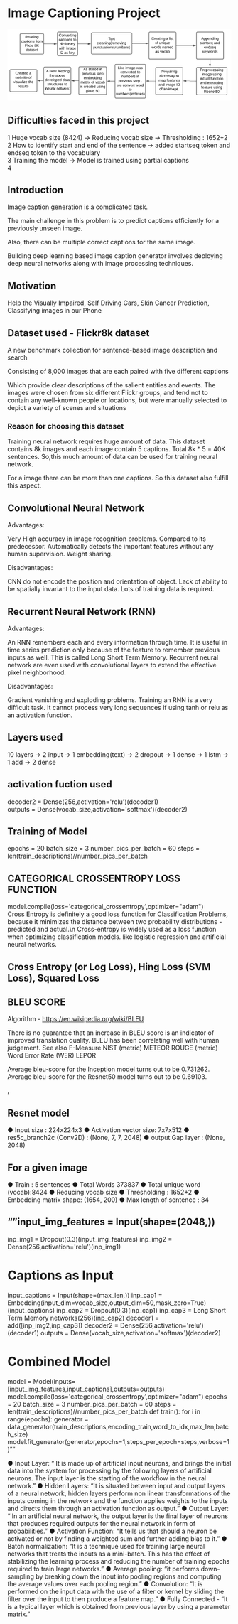 # Image Captioning Project

<img  src="pipeline.png"/> 

## Difficulties faced in this project

1 Huge vocab size (8424)  -> Reducing vocab size -> Thresholding : 1652+2<br/>
2 How to identify start and end of the sentence -> added startseq token and endseq token to the vocabulary <br/>
3 Training the model -> Model is trained using partial captions <br/>
4

## Introduction

Image caption generation is a complicated task.

The main challenge in this problem is to predict captions efficiently for a previously unseen image.

Also, there can be multiple correct captions for the same image.

Building deep learning based image caption generator involves deploying deep neural networks along with image processing techniques.

## Motivation
Help the Visually Impaired,
Self Driving Cars,
Skin Cancer Prediction,
Classifying images in our Phone
 
## Dataset used - Flickr8k dataset
 
A new benchmark collection for sentence-based image description and search

Consisting of 8,000 images that are each paired with five different captions 

Which provide clear descriptions of the salient entities and events. The images were chosen from six different Flickr groups, and tend not to contain any well-known people or locations, but were manually selected to depict a variety of scenes and situations

### Reason for choosing this dataset

Training neural network requires huge amount of data. This dataset contains 8k images and each image contain 5 captions. Total 8k * 5 = 40K sentences. So,this much amount of data can be used for training neural network.

For a image there can be more than one captions. So this dataset also fulfill this aspect.

## Convolutional Neural Network

Advantages:

Very High accuracy in image recognition problems. Compared to its predecessor.
Automatically detects the important features without any human supervision.
Weight sharing.

Disadvantages:

CNN do not encode the position and orientation of object.
Lack of ability to be spatially invariant to the input data.
Lots of training data is required.

## Recurrent Neural Network (RNN)

Advantages:

An RNN remembers each and every information through time. It is useful in time series prediction only because of the feature to remember previous inputs as well. This is called Long Short Term Memory.
Recurrent neural network are even used with convolutional layers to extend the effective pixel neighborhood.

Disadvantages:

Gradient vanishing and exploding problems.
Training an RNN is a very difficult task.
It cannot process very long sequences if using tanh or relu as an activation function.

## Layers used
10 layers -> 2 input -> 1 embedding(text) -> 2 dropout -> 1 dense -> 1 lstm -> 1 add -> 2 dense

## activation fuction used
decoder2 = Dense(256,activation='relu')(decoder1)<br/>
outputs = Dense(vocab_size,activation='softmax')(decoder2)

## Training of Model

epochs = 20
batch_size = 3
number_pics_per_batch = 60
steps = len(train_descriptions)//number_pics_per_batch

## CATEGORICAL CROSSENTROPY LOSS FUNCTION
model.compile(loss='categorical_crossentropy',optimizer="adam")<br/>
Cross Entropy is definitely a good loss function for Classification Problems, because it minimizes the distance between two probability distributions - predicted and actual.\n
Cross-entropy is widely used as a loss function when optimizing classification models. like logistic regression and artificial neural networks.

## Cross Entropy (or Log Loss), Hing Loss (SVM Loss), Squared Loss

## BLEU SCORE

Algorithm - https://en.wikipedia.org/wiki/BLEU

There is no guarantee that an increase in BLEU score is an indicator of improved translation quality.
BLEU has been correlating well with human judgement.
See also
F-Measure
NIST (metric)
METEOR
ROUGE (metric)
Word Error Rate (WER)
LEPOR

Average bleu-score for the Inception model turns out to be 0.731262.
Average bleu-score for the Resnet50 model turns out to be 0.69103.

,

##

## Resnet model
● Input size : 224x224x3
● Activation vector size: 7x7x512
● res5c_branch2c (Conv2D) : (None, 7, 7, 2048)
● output Gap layer : (None, 2048)

## For a given image
● Train : 5 sentences
● Total Words 373837
● Total unique word (vocab):8424
● Reducing vocab size
● Thresholding : 1652+2
● Embedding matrix shape: (1654, 200)
● Max length of sentence : 34

## “”input_img_features = Input(shape=(2048,))
inp_img1 = Dropout(0.3)(input_img_features)
inp_img2 = Dense(256,activation='relu')(inp_img1)
# Captions as Input
input_captions = Input(shape=(max_len,))
inp_cap1 = Embedding(input_dim=vocab_size,output_dim=50,mask_zero=True)(input_captions)
inp_cap2 = Dropout(0.3)(inp_cap1)
inp_cap3 = Long Short Term Memory networks(256)(inp_cap2)
decoder1 = add([inp_img2,inp_cap3])
decoder2 = Dense(256,activation='relu')(decoder1)
outputs = Dense(vocab_size,activation='softmax')(decoder2)
# Combined Model
model = Model(inputs=[input_img_features,input_captions],outputs=outputs)
model.compile(loss='categorical_crossentropy',optimizer="adam")
epochs = 20
batch_size = 3
number_pics_per_batch = 60
steps = len(train_descriptions)//number_pics_per_batch
def train():
for i in range(epochs):
generator = data_generator(train_descriptions,encoding_train,word_to_idx,max_len,batch_size)
model.fit_generator(generator,epochs=1,steps_per_epoch=steps,verbose=1)””



● Input Layer: “ It is made up of artificial input neurons, and brings the initial data into the system for processing by the following layers of artificial neurons. The input layer is the starting of the workflow in the neural network.”
● Hidden Layers: “It is situated between input and output layers of a neural network, hidden layers perform non linear transformations of the inputs coming in the network and
the function applies weights to the inputs and directs them through an activation function as output.”
● Output Layer: “ In an artificial neural network, the output layer is the final layer of neurons that produces required outputs for the neural network in form of probabilities.”
● Activation Function: “It tells us that should a neuron be activated or not by finding a weighted sum and further adding bias to it.”
● Batch normalization: “It is a technique used for training large neural networks that treats the inputs as a mini-batch. This has the effect of stabilizing the learning process and reducing the number of training epochs required to train large networks.”
● Average pooling: “it performs down-sampling by breaking down the input into pooling regions and computing the average values over each pooling region.”
● Convolution: “It is performed on the input data with the use of a filter or kernel by sliding the filter over the input to then produce a feature map.”
● Fully Connected - “It is a typical layer which is obtained from previous layer by using a parameter matrix.”
